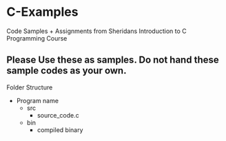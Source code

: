 # C-Examples
Code Samples + Assignments from Sheridans Introduction to C Programming Course

## Please Use these as samples. Do not hand these sample codes as your own.

Folder Structure
- Program name
  - src
    - source_code.c
  - bin
    - compiled binary
    
